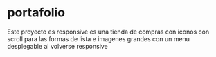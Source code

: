 # portafolio
Este proyecto es responsive es una tienda de compras  con iconos con scroll para las formas de lista e imagenes grandes con un menu desplegable al volverse responsive


